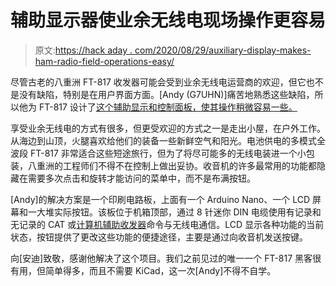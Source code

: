 # 辅助显示器使业余无线电现场操作更容易

> 原文:[https://hack aday . com/2020/08/29/auxiliary-display-makes-ham-radio-field-operations-easy/](https://hackaday.com/2020/08/29/auxiliary-display-makes-ham-radio-field-operations-easier/)

尽管古老的八重洲 FT-817 收发器可能会受到业余无线电运营商的欢迎，但它也不是没有缺陷，特别是在用户界面方面。[Andy (G7UHN)]痛苦地熟悉这些缺陷，所以他为 FT-817 设计了[这个辅助显示和控制面板，使其操作稍微容易一些。](https://swling.com/blog/2020/08/andy-builds-a-genius-companion-control-display-for-the-yaesu-ft-817-transceiver/)

享受业余无线电的方式有很多，但更受欢迎的方式之一是走出小屋，在户外工作。从海边到山顶，火腿喜欢给他们的装备一些新鲜空气和阳光。电池供电的多模式全波段 FT-817 非常适合这些短途旅行，但为了将尽可能多的无线电装进一个小包装，八重洲的工程师们不得不在控制上做出妥协。收音机的许多最常用的功能都隐藏在需要多次点击和旋转才能访问的菜单中，而不是布满按钮。

[Andy]的解决方案是一个印刷电路板，上面有一个 Arduino Nano、一个 LCD 屏幕和一大堆实际按钮。该板位于机箱顶部，通过 8 针迷你 DIN 电缆使用有记录和无记录的 CAT 或[计算机辅助收发器](https://en.wikipedia.org/wiki/Computer_Aided_Transceiver)命令与无线电通信。LCD 显示各种功能的当前状态，按钮提供了更改这些功能的便捷途径，主要是通过向收音机发送按键。

向[安迪]致敬，感谢他解决了这个项目。我们之前见过的唯一一个 FT-817 黑客很有用，但简单得多，而且不需要 KiCad，这一次[Andy]不得不自学。